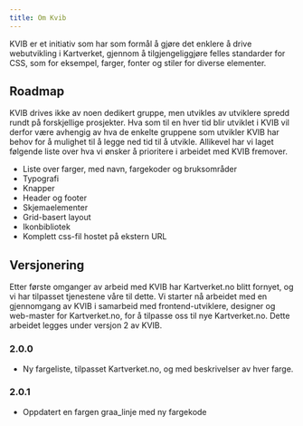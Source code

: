 ```yaml
---
title: Om Kvib
---
```


KVIB er et initiativ som har som formål å gjøre det enklere å drive webutvikling i Kartverket, gjennom å tilgjengeliggjøre felles standarder for CSS, som for eksempel, farger, fonter og stiler for diverse elementer.

## Roadmap
KVIB drives ikke av noen dedikert gruppe, men utvikles av utviklere spredd rundt på forskjellige prosjekter. Hva som til en hver tid blir utviklet i KVIB vil derfor være avhengig av hva de enkelte gruppene som utvikler KVIB har behov for å mulighet til å legge ned tid til å utvikle. Allikevel har vi laget følgende liste over hva vi ønsker å prioritere i arbeidet med KVIB fremover.
* Liste over farger, med navn, fargekoder og bruksområder
* Typografi
* Knapper
* Header og footer
* Skjemaelementer
* Grid-basert layout
* Ikonbibliotek
* Komplett css-fil hostet på ekstern URL

## Versjonering
Etter første omganger av arbeid med KVIB har Kartverket.no blitt fornyet, og vi har tilpasset tjenestene våre til dette. Vi starter nå arbeidet med en gjennomgang av KVIB i samarbeid med frontend-utviklere, designer og web-master for Kartverket.no, for å tilpasse oss til nye Kartverket.no. Dette arbeidet legges under versjon 2 av KVIB.

### 2.0.0
* Ny fargeliste, tilpasset Kartverket.no, og med beskrivelser av hver farge.

### 2.0.1
* Oppdatert en fargen graa_linje med ny fargekode
